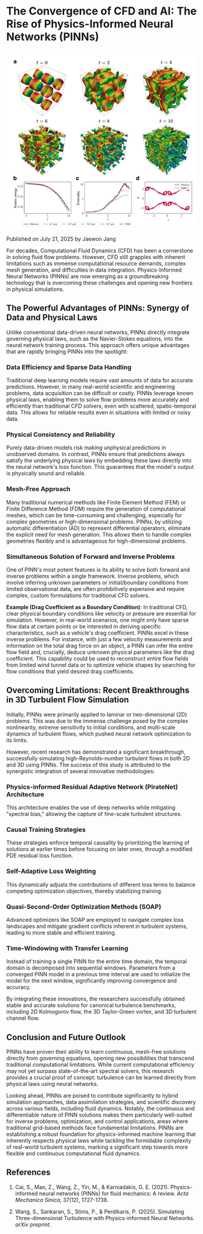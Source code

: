 # The Convergence of CFD and AI: The Rise of Physics-Informed Neural Networks (PINNs)

![Turbulence Simulation](./blog/turbulence-pinn/turbulence-pinn.png)

Published on July 21, 2025 by Jaewon Jang

For decades, Computational Fluid Dynamics (CFD) has been a cornerstone in solving fluid flow problems. However, CFD still grapples with inherent limitations such as immense computational resource demands, complex mesh generation, and difficulties in data integration. Physics-Informed Neural Networks (PINNs) are now emerging as a groundbreaking technology that is overcoming these challenges and opening new frontiers in physical simulations.

## The Powerful Advantages of PINNs: Synergy of Data and Physical Laws

Unlike conventional data-driven neural networks, PINNs directly integrate governing physical laws, such as the Navier-Stokes equations, into the neural network training process. This approach offers unique advantages that are rapidly bringing PINNs into the spotlight:

### Data Efficiency and Sparse Data Handling
Traditional deep learning models require vast amounts of data for accurate predictions. However, in many real-world scientific and engineering problems, data acquisition can be difficult or costly. PINNs leverage known physical laws, enabling them to solve flow problems more accurately and efficiently than traditional CFD solvers, even with scattered, spatio-temporal data. This allows for reliable results even in situations with limited or noisy data.

### Physical Consistency and Reliability
Purely data-driven models risk making unphysical predictions in unobserved domains. In contrast, PINNs ensure that predictions always satisfy the underlying physical laws by embedding these laws directly into the neural network's loss function. This guarantees that the model's output is physically sound and reliable.

### Mesh-Free Approach
Many traditional numerical methods like Finite Element Method (FEM) or Finite Difference Method (FDM) require the generation of computational meshes, which can be time-consuming and challenging, especially for complex geometries or high-dimensional problems. PINNs, by utilizing automatic differentiation (AD) to represent differential operators, eliminate the explicit need for mesh generation. This allows them to handle complex geometries flexibly and is advantageous for high-dimensional problems.

### Simultaneous Solution of Forward and Inverse Problems
One of PINN's most potent features is its ability to solve both forward and inverse problems within a single framework. Inverse problems, which involve inferring unknown parameters or initial/boundary conditions from limited observational data, are often prohibitively expensive and require complex, custom formulations for traditional CFD solvers.

**Example (Drag Coefficient as a Boundary Condition)**: In traditional CFD, clear physical boundary conditions like velocity or pressure are essential for simulation. However, in real-world scenarios, one might only have sparse flow data at certain points or be interested in deriving specific characteristics, such as a vehicle's drag coefficient. PINNs excel in these inverse problems. For instance, with just a few velocity measurements and information on the total drag force on an object, a PINN can infer the entire flow field and, crucially, deduce unknown physical parameters like the drag coefficient. This capability could be used to reconstruct entire flow fields from limited wind tunnel data or to optimize vehicle shapes by searching for flow conditions that yield desired drag coefficients.

## Overcoming Limitations: Recent Breakthroughs in 3D Turbulent Flow Simulation

Initially, PINNs were primarily applied to laminar or two-dimensional (2D) problems. This was due to the immense challenge posed by the complex nonlinearity, extreme sensitivity to initial conditions, and multi-scale dynamics of turbulent flows, which pushed neural network optimization to its limits.

However, recent research has demonstrated a significant breakthrough, successfully simulating high-Reynolds-number turbulent flows in both 2D and 3D using PINNs. The success of this study is attributed to the synergistic integration of several innovative methodologies:

### Physics-informed Residual Adaptive Network (PirateNet) Architecture
This architecture enables the use of deep networks while mitigating "spectral bias," allowing the capture of fine-scale turbulent structures.

### Causal Training Strategies
These strategies enforce temporal causality by prioritizing the learning of solutions at earlier times before focusing on later ones, through a modified PDE residual loss function.

### Self-Adaptive Loss Weighting
This dynamically adjusts the contributions of different loss terms to balance competing optimization objectives, thereby stabilizing training.

### Quasi-Second-Order Optimization Methods (SOAP)
Advanced optimizers like SOAP are employed to navigate complex loss landscapes and mitigate gradient conflicts inherent in turbulent systems, leading to more stable and efficient training.

### Time-Windowing with Transfer Learning
Instead of training a single PINN for the entire time domain, the temporal domain is decomposed into sequential windows. Parameters from a converged PINN model in a previous time interval are used to initialize the model for the next window, significantly improving convergence and accuracy.

By integrating these innovations, the researchers successfully obtained stable and accurate solutions for canonical turbulence benchmarks, including 2D Kolmogorov flow, the 3D Taylor-Green vortex, and 3D turbulent channel flow.

## Conclusion and Future Outlook

PINNs have proven their ability to learn continuous, mesh-free solutions directly from governing equations, opening new possibilities that transcend traditional computational limitations. While current computational efficiency may not yet surpass state-of-the-art spectral solvers, this research provides a crucial proof of concept: turbulence can be learned directly from physical laws using neural networks.

Looking ahead, PINNs are poised to contribute significantly to hybrid simulation approaches, data assimilation strategies, and scientific discovery across various fields, including fluid dynamics. Notably, the continuous and differentiable nature of PINN solutions makes them particularly well-suited for inverse problems, optimization, and control applications, areas where traditional grid-based methods face fundamental limitations. PINNs are establishing a robust foundation for physics-informed machine learning that inherently respects physical laws while tackling the formidable complexity of real-world turbulent systems, marking a significant step towards more flexible and continuous computational fluid dynamics.

## References

1. Cai, S., Mao, Z., Wang, Z., Yin, M., & Karniadakis, G. E. (2021). Physics-informed neural networks (PINNs) for fluid mechanics: A review. *Acta Mechanica Sinica*, 37(12), 1727-1738.

2. Wang, S., Sankaran, S., Stinis, P., & Perdikaris, P. (2025). Simulating Three-dimensional Turbulence with Physics-informed Neural Networks. *arXiv preprint*.
